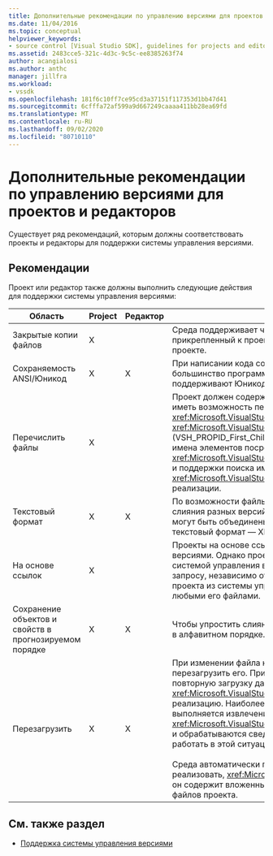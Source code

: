 ```yaml
---
title: Дополнительные рекомендации по управлению версиями для проектов и редакторов | Документация Майкрософт
ms.date: 11/04/2016
ms.topic: conceptual
helpviewer_keywords:
- source control [Visual Studio SDK], guidelines for projects and editors
ms.assetid: 2483cce5-321c-4d3c-9c5c-ee8385263f74
author: acangialosi
ms.author: anthc
manager: jillfra
ms.workload:
- vssdk
ms.openlocfilehash: 181f6c10ff7ce95cd3a37151f117353d1bb47d41
ms.sourcegitcommit: 6cfffa72af599a9d667249caaaa411bb28ea69fd
ms.translationtype: MT
ms.contentlocale: ru-RU
ms.lasthandoff: 09/02/2020
ms.locfileid: "80710110"
---
```

# <a name="additional-source-control-guidelines-for-projects-and-editors"></a>Дополнительные рекомендации по управлению версиями для проектов и редакторов
Существует ряд рекомендаций, которым должны соответствовать проекты и редакторы для поддержки системы управления версиями.

## <a name="guidelines"></a>Рекомендации
 Проект или редактор также должны выполнить следующие действия для поддержки системы управления версиями:

|Область|Project|Редактор|Сведения|
|----------|-------------|------------|-------------|
|Закрытые копии файлов|X||Среда поддерживает частные копии файлов. То есть каждый пользователь, прикрепленный к проекту, имеет собственную закрытую копию файлов в этом проекте.|
|Сохраняемость ANSI/Юникод|X|X|При написании кода сохраняемости сохранять файлы в форме ANSI, так как большинство программ управления версиями в настоящее время не поддерживают Юникод.|
|Перечислить файлы|X||Проект должен содержать конкретный список всех файлов внутри него и должен иметь возможность перечислить список файлов с помощью <xref:Microsoft.VisualStudio.Shell.Interop.IVsSccProject2> или <xref:Microsoft.VisualStudio.Shell.Interop.IVsHierarchy.GetProperty%2A> (VSH_PROPID_First_Child/Next_Sibling). Проект также должен предоставлять имена элементов посредством его <xref:Microsoft.VisualStudio.Shell.Interop.IVsProject.GetMkDocument%2A> реализации и поддержки поиска имен (включая специальные файлы) с помощью его <xref:Microsoft.VisualStudio.Shell.Interop.IVsProject.IsDocumentInProject%2A> реализации.|
|Текстовый формат|X|X|По возможности файлы должны быть в текстовом формате для поддержки слияния разных версий. Файлы, которые не находятся в текстовом формате, не могут быть объединены с другими версиями файла позже. Предпочтительный текстовый формат — XML.|
|На основе ссылок|X||Проекты на основе ссылок легко поддерживаются в системе управления версиями. Однако проекты на основе каталогов также поддерживаются системой управления версиями, если проект может создать список файлов по запросу, независимо от того, существуют ли эти файлы на диске. При открытии проекта из системы управления версиями файл проекта сначала выдается перед любыми его файлами.|
|Сохранение объектов и свойств в прогнозируемом порядке|X|X|Чтобы упростить слияние, сохраните файлы в определенном порядке, например в алфавитном порядке.|
|Перезагрузить|X|X|При изменении файла на диске редактор должен иметь возможность перезагрузить его. При участии в системе управления версиями среда выполнит повторную загрузку данных, вызвав <xref:Microsoft.VisualStudio.Shell.Interop.IVsPersistDocData2.ReloadDocData%2A> реализацию. Наиболее сложная повторная загрузка происходит, когда выполняется извлечение, когда вызывается Ивскуередиткуерисаве:: <xref:Microsoft.VisualStudio.Shell.Interop.IVsQueryEditQuerySave2.QueryEditFiles%2A> и обрабатываются сведения. Однако код перезагрузки должен быть способен работать в этой ситуации.<br /><br /> Среда автоматически перезагружает файлы проекта. Однако проект должен реализовать, <xref:Microsoft.VisualStudio.Shell.Interop.IVsPersistHierarchyItem2> если он содержит вложенные иерархии для поддержки перезагрузки вложенных файлов проекта.|

## <a name="see-also"></a>См. также раздел
- [Поддержка системы управления версиями](../../extensibility/internals/supporting-source-control.md)
